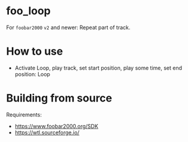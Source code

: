 # foo_loop
For `foobar2000` `v2` and newer: Repeat part of track.

# How to use
* Activate Loop, play track, set start position, play some time, set end position: Loop

# Building from source
Requirements:
* https://www.foobar2000.org/SDK
* https://wtl.sourceforge.io/
